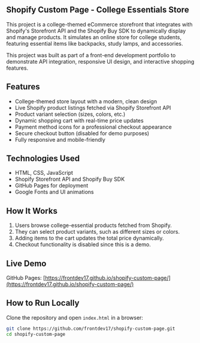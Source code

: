 ## Shopify Custom Page - College Essentials Store

This project is a college-themed eCommerce storefront that integrates with Shopify's Storefront API and the Shopify Buy SDK to dynamically display and manage products. It simulates an online store for college students, featuring essential items like backpacks, study lamps, and accessories.

This project was built as part of a front-end development portfolio to demonstrate API integration, responsive UI design, and interactive shopping features.

## Features

- College-themed store layout with a modern, clean design  
- Live Shopify product listings fetched via Shopify Storefront API  
- Product variant selection (sizes, colors, etc.)  
- Dynamic shopping cart with real-time price updates  
- Payment method icons for a professional checkout appearance  
- Secure checkout button (disabled for demo purposes)  
- Fully responsive and mobile-friendly  

## Technologies Used

- HTML, CSS, JavaScript  
- Shopify Storefront API and Shopify Buy SDK  
- GitHub Pages for deployment  
- Google Fonts and UI animations  

## How It Works

1. Users browse college-essential products fetched from Shopify.  
2. They can select product variants, such as different sizes or colors.  
3. Adding items to the cart updates the total price dynamically.  
4. Checkout functionality is disabled since this is a demo.  

## Live Demo

GitHub Pages: [https://frontdev17.github.io/shopify-custom-page/](https://frontdev17.github.io/shopify-custom-page/)  

## How to Run Locally

Clone the repository and open `index.html` in a browser:

```bash
git clone https://github.com/frontdev17/shopify-custom-page.git
cd shopify-custom-page
